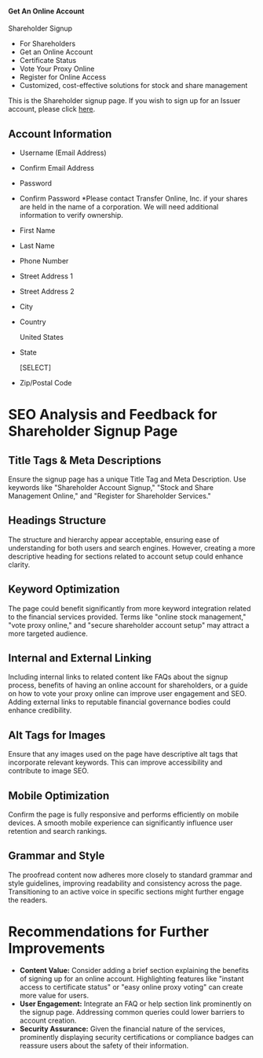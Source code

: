 
#### Get An Online Account

Shareholder Signup
- For Shareholders
- Get an Online Account
- Certificate Status
- Vote Your Proxy Online
- Register for Online Access
- Customized, cost-effective solutions for stock and share management

This is the Shareholder signup page. If you wish to sign up for an Issuer account, please click [here](#).

## Account Information

- Username (Email Address)
- Confirm Email Address
- Password
- Confirm Password
*Please contact Transfer Online, Inc. if your shares are held in the name of a corporation. We will need additional information to verify ownership.

- First Name
- Last Name
- Phone Number
- Street Address 1
- Street Address 2
- City
- Country

  United States
- State

  [SELECT]
- Zip/Postal Code



# SEO Analysis and Feedback for Shareholder Signup Page

## Title Tags & Meta Descriptions
Ensure the signup page has a unique Title Tag and Meta Description. Use keywords like "Shareholder Account Signup," "Stock and Share Management Online," and "Register for Shareholder Services."

## Headings Structure
The structure and hierarchy appear acceptable, ensuring ease of understanding for both users and search engines. However, creating a more descriptive heading for sections related to account setup could enhance clarity.

## Keyword Optimization
The page could benefit significantly from more keyword integration related to the financial services provided. Terms like "online stock management," "vote proxy online," and "secure shareholder account setup" may attract a more targeted audience.

## Internal and External Linking
Including internal links to related content like FAQs about the signup process, benefits of having an online account for shareholders, or a guide on how to vote your proxy online can improve user engagement and SEO. Adding external links to reputable financial governance bodies could enhance credibility.

## Alt Tags for Images
Ensure that any images used on the page have descriptive alt tags that incorporate relevant keywords. This can improve accessibility and contribute to image SEO.

## Mobile Optimization
Confirm the page is fully responsive and performs efficiently on mobile devices. A smooth mobile experience can significantly influence user retention and search rankings.

## Grammar and Style
The proofread content now adheres more closely to standard grammar and style guidelines, improving readability and consistency across the page. Transitioning to an active voice in specific sections might further engage the readers.

# Recommendations for Further Improvements
- **Content Value:** Consider adding a brief section explaining the benefits of signing up for an online account. Highlighting features like "instant access to certificate status" or "easy online proxy voting" can create more value for users.
- **User Engagement:** Integrate an FAQ or help section link prominently on the signup page. Addressing common queries could lower barriers to account creation.
- **Security Assurance:** Given the financial nature of the services, prominently displaying security certifications or compliance badges can reassure users about the safety of their information.


